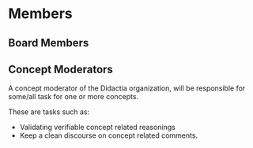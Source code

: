 # Members
## Board Members



## Concept Moderators
A concept moderator of the Didactia organization, will be responsible for some/all task for one or more concepts.

These are tasks such as:
* Validating verifiable concept related reasonings
* Keep a clean discourse on concept related comments.
